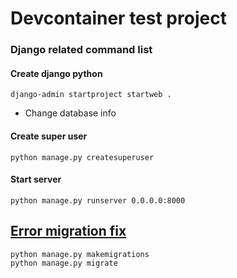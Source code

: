 # Devcontainer test project
### Django related command list
#### Create django python 
```
django-admin startproject startweb .
```
- Change database info
#### Create super user
```
python manage.py createsuperuser
```
#### Start server
``` 
python manage.py runserver 0.0.0.0:8000
```


## [Error migration fix](https://stackoverflow.com/questions/43718536/django-python-manage-py-migrate-does-nothing-at-all)

```python
python manage.py makemigrations
python manage.py migrate
```